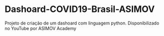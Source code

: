 # Dashoard-COVID19-Brasil-ASIMOV
 Projeto de criação de um dashoard com linguagem python. Disponibilizado no YouTube por ASIMOV Academy
